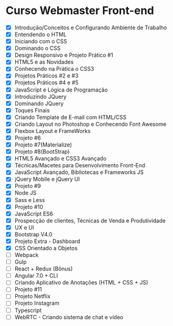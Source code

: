 # Curso Webmaster Front-end

* [x] Introdução/Conceitos e Configurando Ambiente de Trabalho 
* [x] Entendendo o HTML 
* [x] Iniciando com o CSS 
* [x] Dominando o CSS 
* [x] Design Responsivo e Projeto Prático #1 
* [x] HTML5 e as Novidades 
* [x] Conhecendo na Prática o CSS3 
* [x] Projetos Práticos #2 e #3 
* [x] Projetos Práticos #4 e #5 
* [x] JavaScript e Lógica de Programação 
* [x] Introduzindo JQuery 
* [x] Dominando JQuery 
* [x] Toques Finais 
* [x] Criando Template de E-mail com HTML/CSS 
* [x] Criando Layout no Photoshop e Conhecendo Font Awesome 
* [x] Flexbox Layout e FrameWorks 
* [x] Projeto #6 
* [x] Projeto #7(Materialize)
* [x] Projeto #8(BootStrap) 
* [x] HTML5 Avançado e CSS3 Avançado 
* [x] Técnicas/Macetes para Desenvolvimento Front-End 
* [x] JavaScript Avançado, Bibliotecas e Frameworks JS 
* [x] jQuery Mobile e jQuery UI 
* [x] Projeto #9 
* [x] Node JS 
* [x] Sass e Less 
* [x] Projeto #10 
* [x] JavaScript ES6 
* [x] Prospecção de clientes, Técnicas de Venda e Produtividade 
* [x] UX e UI 
* [x] Bootstrap V4.0 
* [x] Projeto Extra - Dashboard 
* [x] CSS Orientado a Objetos 
* [ ] Webpack 
* [ ] Gulp
* [ ] React + Redux (Bônus) 
* [ ] Angular 7.0 + CLI 
* [ ] Criando Aplicativo de Anotações (HTML + CSS + JS)  
* [ ] Projeto #11 
* [ ] Projeto Netflix 
* [ ] Projeto Instagram 
* [ ] Typescript 
* [ ] WebRTC - Criando sistema de chat e vídeo
